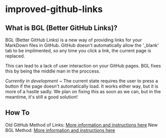 # improved-github-links
## What is BGL (Better GitHub Links)?
BGL (Better GitHub Links) is a new way of providing links for your MarkDown files in GitHub. GitHub doesn't automatically allow the '\_blank' tab to be implimented, so any time you click a link, the current page is replaced. 

This can lead to a lack of user interaction on your GitHub pages. BGL fixes this by being the middle man in the proccess.

_Currently in development_ ~ The current state requires the user to press a button if the page doesn't automatically load. It works either way, but it is more of a hastle sadly. We plan on fixing this as soon as we can, but in the meantime, it's still a good solution!
## How To
Old GitHub Method of Links: [More information and instructions here](https://better-github-links.vercel.app)
New BGL Method: [More information and instructions here](https://nolant.org/linkify?link=https://better-github-links.vercel.app)
